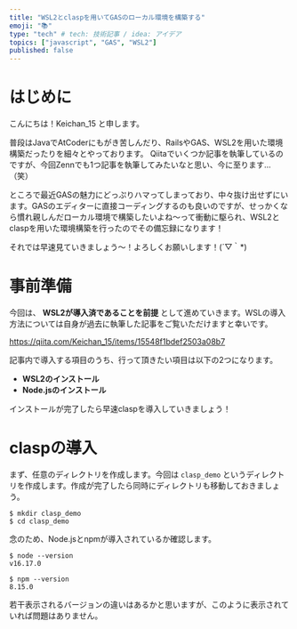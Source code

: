 ```yaml
---
title: "WSL2とclaspを用いてGASのローカル環境を構築する"
emoji: "📚"
type: "tech" # tech: 技術記事 / idea: アイデア
topics: ["javascript", "GAS", "WSL2"]
published: false
---
```


# はじめに
こんにちは！Keichan_15 と申します。

普段はJavaでAtCoderにもがき苦しんだり、RailsやGAS、WSL2を用いた環境構築だったりを細々とやっております。
Qiitaでいくつか記事を執筆しているのですが、今回Zennでも1つ記事を執筆してみたいなと思い、今に至ります…（笑）

ところで最近GASの魅力にどっぷりハマってしまっており、中々抜け出せずにいます。GASのエディターに直接コーディングするのも良いのですが、せっかくなら慣れ親しんだローカル環境で構築したいよね～って衝動に駆られ、WSL2とclaspを用いた環境構築を行ったのでその備忘録になります！

それでは早速見ていきましょう～！よろしくお願いします！(´▽｀*)

# 事前準備
今回は、 **WSL2が導入済であることを前提** として進めていきます。WSLの導入方法については自身が過去に執筆した記事をご覧いただけますと幸いです。

https://qiita.com/Keichan_15/items/15548f1bdef2503a08b7

記事内で導入する項目のうち、行って頂きたい項目は以下の2つになります。

- **WSL2のインストール**
- **Node.jsのインストール**

インストールが完了したら早速claspを導入していきましょう！

# claspの導入
まず、任意のディレクトリを作成します。今回は ``clasp_demo`` というディレクトリを作成します。作成が完了したら同時にディレクトリも移動しておきましょう。

```terminal:Ubuntu
$ mkdir clasp_demo
$ cd clasp_demo
```

念のため、Node.jsとnpmが導入されているか確認します。

```terminal:Ubuntu
$ node --version
v16.17.0

$ npm --version
8.15.0
```

若干表示されるバージョンの違いはあるかと思いますが、このように表示されていれば問題はありません。




